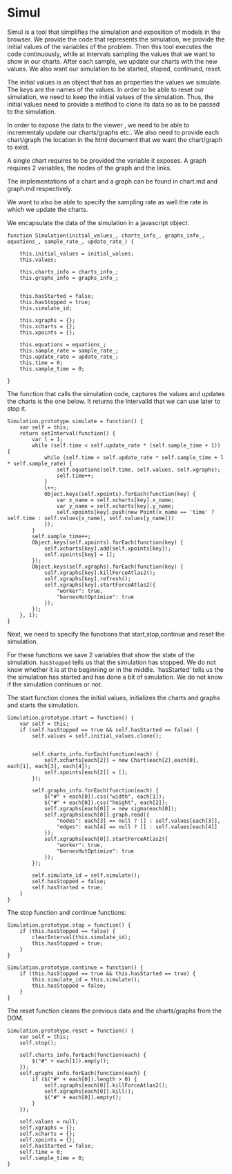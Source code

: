 # Simul

Simul is a tool that simplifies the simulation and exposition of models in the browser.
We provide the code that represents the simulation, we provide the initial values of the variables of the problem. Then this tool executes the code continuously, while at intervals sampling the values that we want to show in our charts. After each sample, we update our charts with the new values.
We also want our simulation to be started, stoped, continued, reset.

The initial values is an object that has as properties the values we simulate. The keys are the names of the values.
In order to be able to reset our simulation, we need to keep the initial values of the simulation. Thus, the initial values need to provide a method to clone its data so as to be passed to the simulation.

In order to expose the data to the viewer , we need to be able to incrementaly update our charts/graphs etc.. We also need to provide each chart/graph the location in the html document that we want the chart/graph to exist.

A single chart requires to be provided the variable it exposes. A graph requires 2 variables, the nodes of the graph and the links.

The implementations of a chart and a graph can be found in chart.md and graph.md respectively.

We want to also be able to specify the sampling rate as well the rate in which we update the charts.

We encapsulate the data of the simulation in a javascript object.


```
function Simulation(initial_values_, charts_info_, graphs_info_, equations_, sample_rate_, update_rate_) {
   
    this.initial_values = initial_values;
    this.values;

    this.charts_info = charts_info_;
    this.graphs_info = graphs_info_;


    this.hasStarted = false;
    this.hasStopped = true;
    this.simulate_id;

    this.xgraphs = {};
    this.xcharts = {};
    this.xpoints = {};

    this.equations = equations_;
    this.sample_rate = sample_rate_;
    this.update_rate = update_rate_;
    this.time = 0;
    this.sample_time = 0;

}
```

The function that calls the simulation code, captures the values and updates the charts is the one below.
It returns the IntervalId that we can use later to stop it.

```
Simulation.prototype.simulate = function() {
    var self = this;
    return setInterval(function() {
        var l = 1;
        while (self.time < self.update_rate * (self.sample_time + 1)) {
            while (self.time < self.update_rate * self.sample_time + l * self.sample_rate) {
                self.equations(self.time, self.values, self.xgraphs);
                self.time++;
            }
            l++;
            Object.keys(self.xpoints).forEach(function(key) {
                var x_name = self.xcharts[key].x_name;
                var y_name = self.xcharts[key].y_name;
                self.xpoints[key].push(new Point(x_name == 'time' ? self.time : self.values[x_name], self.values[y_name]))
            });
        }
        self.sample_time++;
        Object.keys(self.xpoints).forEach(function(key) {
            self.xcharts[key].add(self.xpoints[key]);
            self.xpoints[key] = [];
        });
        Object.keys(self.xgraphs).forEach(function(key) {
            self.xgraphs[key].killForceAtlas2();
            self.xgraphs[key].refresh();
            self.xgraphs[key].startForceAtlas2({
                "worker": true,
                "barnesHutOptimize": true
            });
        });
    }, 1);
}
```

Next, we need to specify the functions that start,stop,continue and reset the simulation.

For these functions we save 2 variables that show the state of the simulation. 
`hasStopped` tells us that the simulation has stopped. We do not know whether it is at the beginning or in the middle.
`hasStarted' tells us the the simulation has started and has done a bit of simulation. We do not know if the simulation continues or not.

The start function clones the initial values, initializes the charts and graphs and starts the simulation.

```
Simulation.prototype.start = function() {
    var self = this;
    if (self.hasStopped == true && self.hasStarted == false) {
        self.values = self.initial_values.clone();


        self.charts_info.forEach(function(each) {
            self.xcharts[each[2]] = new Chart(each[2],each[0], each[1], each[3], each[4]);
            self.xpoints[each[2]] = [];
        });

        self.graphs_info.forEach(function(each) {
            $("#" + each[0]).css("width", each[1]);
            $("#" + each[0]).css("height", each[2]);
            self.xgraphs[each[0]] = new sigma(each[0]);
            self.xgraphs[each[0]].graph.read({
                "nodes": each[3] == null ? [] : self.values[each[3]],
                "edges": each[4] == null ? [] : self.values[each[4]]
            });
            self.xgraphs[each[0]].startForceAtlas2({
                "worker": true,
                "barnesHutOptimize": true
            });
        });

        self.simulate_id = self.simulate();
        self.hasStopped = false;
        self.hasStarted = true;
    }
}

```

The stop function and continue functions:

```
Simulation.prototype.stop = function() {
    if (this.hasStopped == false) {
        clearInterval(this.simulate_id);
        this.hasStopped = true;
    }
}

Simulation.prototype.continue = function() {
    if (this.hasStopped == true && this.hasStarted == true) {
        this.simulate_id = this.simulate();
        this.hasStopped = false;
    }
}
```

The reset function cleans the previous data and the charts/graphs from the DOM.

```
Simulation.prototype.reset = function() {
    var self = this;
    self.stop();

    self.charts_info.forEach(function(each) {
        $("#" + each[1]).empty();
    });
    self.graphs_info.forEach(function(each) {
        if ($("#" + each[0]).length > 0) {
            self.xgraphs[each[0]].killForceAtlas2();
            self.xgraphs[each[0]].kill();
            $("#" + each[0]).empty();
        }
    });
    
    self.values = null;
    self.xgraphs = {};
    self.xcharts = {};
    self.xpoints = {};
    self.hasStarted = false;
    self.time = 0;
    self.sample_time = 0;
}
```




